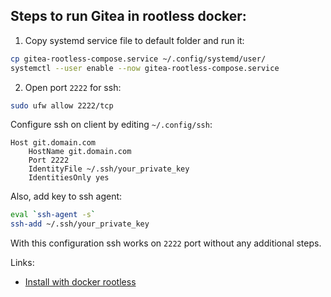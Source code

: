 ## Steps to run Gitea in rootless docker:
1. Copy systemd service file to default folder and run it:
```bash
cp gitea-rootless-compose.service ~/.config/systemd/user/
systemctl --user enable --now gitea-rootless-compose.service
```
2. Open port `2222` for ssh:
```bash
sudo ufw allow 2222/tcp
```

Configure ssh on client by editing `~/.config/ssh`:
```
Host git.domain.com
	HostName git.domain.com
	Port 2222
	IdentityFile ~/.ssh/your_private_key
	IdentitiesOnly yes
```

Also, add key to ssh agent:
```bash
eval `ssh-agent -s`
ssh-add ~/.ssh/your_private_key
```

With this configuration ssh works on `2222` port without any additional steps.


Links:
- [Install with docker rootless](https://docs.gitea.io/en-us/install-with-docker-rootless/)
